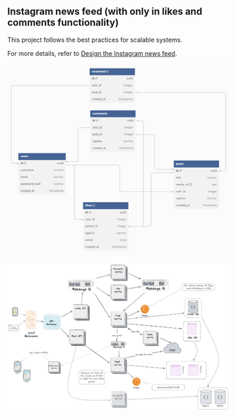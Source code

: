 ## Instagram news feed (with only in likes and comments functionality)

This project follows the best practices for scalable systems.

For more details, refer to [Design the Instagram news feed](https://power-haircut-508.notion.site/Design-the-Instagram-news-feed-17926f46cf8e80afa8ccd9419ee663e1?pvs=4).


![alt text](image.png)

![alt text](image-1.png)
